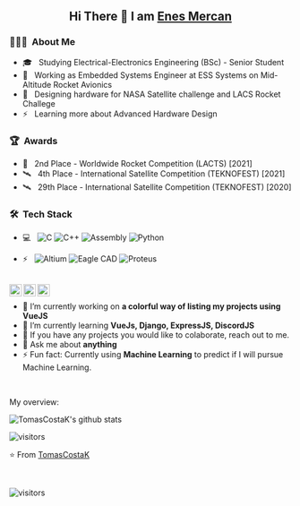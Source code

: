
<!-- Greeting Section -->

<h2> 
  <p align="center">
      Hi There 👋 I am 
      <a href="https://github.com/enesmrcn">
      Enes Mercan
      </a>
  </p>
</h2>






<h3> 👨🏻‍💻 &nbsp;About Me </h3>

- 🎓 &nbsp; Studying Electrical-Electronics Engineering (BSc) - Senior Student
- 💼 &nbsp; Working as Embedded Systems Engineer at ESS Systems on Mid-Altitude Rocket Avionics
- 🚀 &nbsp; Designing hardware for NASA Satellite challenge and LACS Rocket Challege
- ⚡ &nbsp; Learning more about Advanced Hardware Design

<h3> 🏆 &nbsp;Awards</h3>

- 🚀 &nbsp; 2nd Place - Worldwide Rocket Competition (LACTS) [2021]
- 🛰️ &nbsp; 4th Place - International Satellite Competition (TEKNOFEST) [2021]
- 🛰️ &nbsp; 29th Place - International Satellite Competition (TEKNOFEST) [2020]

<h3> 🛠 &nbsp;Tech Stack</h3>

- 💻 &nbsp;
  ![C](https://img.shields.io/badge/-C-000000?style=flat&logo=C)
  ![C++](https://img.shields.io/badge/-C++-000000?style=flat&logo=C%2B%2B&logoColor=00599C)
  ![Assembly](https://img.shields.io/badge/-Assembly-000000?style=flat&logo=assemblyscript)
  ![Python](https://img.shields.io/badge/-Python-000000?style=flat&logo=python&logoColor=00599C)
  
  
- ⚡ &nbsp;
  ![Altium](https://img.shields.io/badge/-Altium-000000?style=flat&logo=altiumdesigner&logoColor=ffffff)
  ![Eagle CAD](https://img.shields.io/badge/-Eagle-000000?style=flat)
  ![Proteus](https://img.shields.io/badge/-Proteus-000000?style=flat)
<br/>










<a href="https://www.linkedin.com/in/tomascostax/">
  <img align="left" alt="TomasCostaK LinkedIn" width="22px" src="https://cdn.jsdelivr.net/npm/simple-icons@v3/icons/linkedin.svg" />
</a>
<a href="https://youtube.com">
  <img align="left" alt="TomasCostaK Youtube" width="22px" src="https://cdn.jsdelivr.net/npm/simple-icons@v3/icons/youtube.svg" />
</a>
<a href="https://medium.com">
  <img align="left" alt="TomasCostaK Medium" width="22px" src="https://cdn.jsdelivr.net/npm/simple-icons@v3/icons/medium.svg"/>
</a>

<div>
  
<br />
<p>

- 🔭 I’m currently working on **a colorful way of listing my projects using VueJS**
- 🌱 I’m currently learning **VueJs, Django, ExpressJS, DiscordJS**
- 👯 If you have any projects you would like to colaborate, reach out to me.
- 💬 Ask me about **anything**
- ⚡ Fun fact: Currently using **Machine Learning** to predict if I will pursue Machine Learning.

</h4>
</div>

<br />

<div><p>My overview: </p></div>

![TomasCostaK's github stats](https://github-readme-stats.vercel.app/api?username=TomasCostaK&show_icons=true)
<br />

<!-- Optional Visitors badge: -->
![visitors](https://visitor-badge.laobi.icu/badge?page_id=TomasCostaK.TomasCostaK)

⭐️ From [TomasCostaK](https://github.com/TomasCostaK/TomasCostaK) 

<br />





  <!-- Visitors badge: -->
![visitors](https://visitor-badge.laobi.icu/badge?page_id=enesmrcn.enesmrcn)

